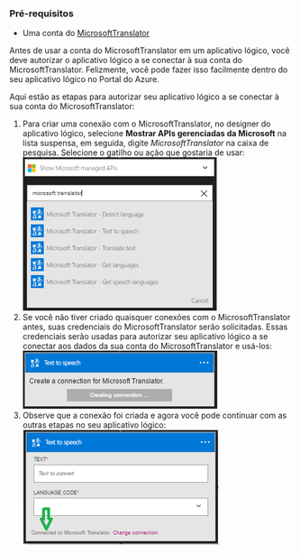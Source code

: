 ### Pré-requisitos
* Uma conta do [MicrosoftTranslator](https://www.microsoft.com/translator)  

Antes de usar a conta do MicrosoftTranslator em um aplicativo lógico, você deve autorizar o aplicativo lógico a se conectar à sua conta do MicrosoftTranslator. Felizmente, você pode fazer isso facilmente dentro do seu aplicativo lógico no Portal do Azure.

Aqui estão as etapas para autorizar seu aplicativo lógico a se conectar à sua conta do MicrosoftTranslator:

1. Para criar uma conexão com o MicrosoftTranslator, no designer do aplicativo lógico, selecione **Mostrar APIs gerenciadas da Microsoft** na lista suspensa, em seguida, digite *MicrosoftTranslator* na caixa de pesquisa. Selecione o gatilho ou ação que gostaria de usar: ![Etapa de criação de conexão com o MicrosoftTranslator](./media/connectors-create-api-microsofttranslator/microsofttranslator-1.png)  
2. Se você não tiver criado quaisquer conexões com o MicrosoftTranslator antes, suas credenciais do MicrosoftTranslator serão solicitadas. Essas credenciais serão usadas para autorizar seu aplicativo lógico a se conectar aos dados da sua conta do MicrosoftTranslator e usá-los: ![Etapa de criação de conexão com o MicrosoftTranslator](./media/connectors-create-api-microsofttranslator/microsofttranslator-2.png)  
3. Observe que a conexão foi criada e agora você pode continuar com as outras etapas no seu aplicativo lógico: ![Etapa de criação de conexão com o MicrosoftTranslator](./media/connectors-create-api-microsofttranslator/microsofttranslator-3.png)  

<!---HONumber=AcomDC_0525_2016-->